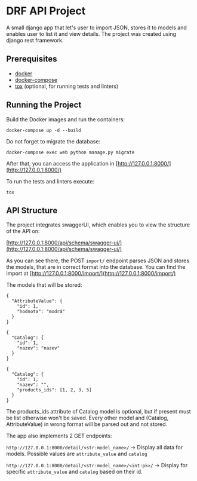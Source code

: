 # DRF API Project

A small django app that let's user to import JSON, stores it to models and enables user to list it and view details. The project
was created using django rest framework.

## Prerequisites
- [docker](https://docs.docker.com/engine/install/)
- [docker-compose](https://docker-docs.netlify.app/compose/install/#install-compose)
- [tox](https://pypi.org/project/tox/#description) (optional, for running tests and linters)

## Running the Project
Build the Docker images and run the containers:

`docker-compose up -d --build`

Do not forget to migrate the database:

`docker-compose exec web python manage.py migrate`

After that, you can access the application in [http://127.0.0.1:8000/](http://127.0.0.1:8000/)

To run the tests and linters execute:

`tox`

## API Structure

The project integrates swaggerUI, which enables you to view the structure of the API on:

[http://127.0.0.1:8000/api/schema/swagger-ui/](http://127.0.0.1:8000/api/schema/swagger-ui/)

As you can see there, the POST `import/` endpoint parses JSON and stores the models, that are in correct format into
the database. You can find the import at [http://127.0.0.1:8000/import/](http://127.0.0.1:8000/import/)

The models that will be stored: 

```
{
  "AttributeValue": {
    "id": 1,
    "hodnota": "modrá"
  }
}

{
  "Catalog": {
    "id": 1,
    "nazev": "nazev"
  }
}

{
  "Catalog": {
    "id": 1,
    "nazev": "",
    "products_ids": [1, 2, 3, 5]
  }
}

```

The products_ids attribute of Catalog model is optional, but if present must be list otherwise won't be saved.
Every other model and (Catalog, AttributeValue) in wrong format will be parsed out and not stored.

The app also implements 2 GET endpoints:

`http://127.0.0.1:8000/detail/<str:model_name>/` -> Display all data for models. Possible values are `attribute_value` and `catalog`

`http://127.0.0.1:8000/detail/<str:model_name>/<int:pk>/` -> Display for specific `attribute_value` and `catalog` based on their id.

